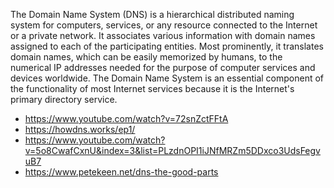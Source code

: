The Domain Name System (DNS) is a hierarchical distributed naming system for computers, services, or any resource connected to the Internet or a private network. It associates various information with domain names assigned to each of the participating entities. Most prominently, it translates domain names, which can be easily memorized by humans, to the numerical IP addresses needed for the purpose of computer services and devices worldwide. The Domain Name System is an essential component of the functionality of most Internet services because it is the Internet's primary directory service.

- https://www.youtube.com/watch?v=72snZctFFtA
- https://howdns.works/ep1/
- https://www.youtube.com/watch?v=5o8CwafCxnU&index=3&list=PLzdnOPI1iJNfMRZm5DDxco3UdsFegvuB7
- https://www.petekeen.net/dns-the-good-parts
